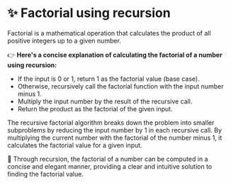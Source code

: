 # ✨ Factorial using recursion

Factorial is a mathematical operation that calculates the product of all positive integers up to a given number.

 👉 <strong>Here's a concise explanation of calculating the factorial of a number using recursion:</strong>

- If the input is 0 or 1, return 1 as the factorial value (base case).
- Otherwise, recursively call the factorial function with the input number minus 1.
- Multiply the input number by the result of the recursive call.
- Return the product as the factorial of the given input.

The recursive factorial algorithm breaks down the problem into smaller subproblems by reducing the input number by 1 in each recursive call. By multiplying the current number with the factorial of the number minus 1, it calculates the factorial value for a given input.

💭 Through recursion, the factorial of a number can be computed in a concise and elegant manner, providing a clear and intuitive solution to finding the factorial value.
